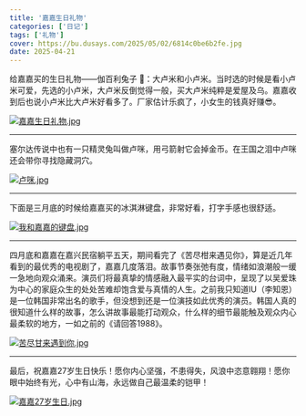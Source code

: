```yaml
---
title: '嘉嘉生日礼物'
categories: ['日记']
tags: ['礼物']
cover: https://bu.dusays.com/2025/05/02/6814c0be6b2fe.jpg
date: 2025-04-21
---
```



给嘉嘉买的生日礼物——伽百利兔子 🐇：大卢米和小卢米。当时选的时候是看小卢米可爱，先选的小卢米，大卢米反倒觉得一般，买大卢米纯粹是爱屋及乌。嘉嘉收到后也说小卢米比大卢米好看多了。厂家估计乐疯了，小女生的钱真好赚😎。

[![嘉嘉生日礼物.jpg](https://bu.dusays.com/2025/05/02/6814c0be6b2fe.jpg)](https://bu.dusays.com/2025/05/02/6814c0be6b2fe.jpg)

-----

塞尔达传说中也有一只精灵兔叫做卢咪，用弓箭射它会掉金币。在王国之泪中卢咪还会带你寻找隐藏洞穴。

[![卢咪.jpg](https://bu.dusays.com/2025/05/02/6814c5698613d.jpg)](https://bu.dusays.com/2025/05/02/6814c5698613d.jpg)

-----

下面是三月底的时候给嘉嘉买的冰淇淋键盘，非常好看，打字手感也很舒适。

[![我和嘉嘉的键盘.jpg](https://bu.dusays.com/2025/05/02/6814c6a6d4fad.jpg)](https://bu.dusays.com/2025/05/02/6814c6a6d4fad.jpg)

----

四月底和嘉嘉在嘉兴民宿躺平五天，期间看完了《苦尽柑来遇见你》，算是近几年看到的最优秀的电视剧了，嘉嘉几度落泪。故事节奏张弛有度，情绪如浪潮般一缓一急地向观众涌来。演员们将最真挚的情感融入最平实的台词中，呈现了以吴爱珠为中心的家庭众生的处处苦难却饱含爱与真情的人生。之前我只知道IU（李知恩）是一位韩国非常出名的歌手，但没想到还是一位演技如此优秀的演员。韩国人真的很知道什么样的故事，怎么讲故事最能打动观众，什么样的细节最能触及观众内心最柔软的地方，一如之前的《请回答1988》。

[![苦尽甘来遇到你.jpg](https://bu.dusays.com/2025/05/02/6814c0be7eae6.jpg)](https://bu.dusays.com/2025/05/02/6814c0be7eae6.jpg)

---

最后，祝嘉嘉27岁生日快乐！愿你内心坚强，不患得失，风浪中恣意翱翔！愿你眼中始终有光，心中有山海，永远做自己最温柔的铠甲！

[![嘉嘉27岁生日.jpg](https://bu.dusays.com/2025/05/02/6814c15c1170b.jpg)](https://bu.dusays.com/2025/05/02/6814c15c1170b.jpg)

